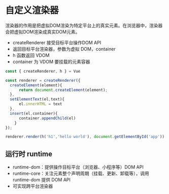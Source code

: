 # 自定义渲染器

渲染器的作用是把虚拟DOM渲染为特定平台上的真实元素。在浏览器中，渲染器会把虚拟DOM渲染成真实DOM元素。

- createRenderer 接受目标平台操作DOM API
- 返回目标平台渲染器，参数为虚拟 DOM，container
- h 函数返回 VDOM
- container 为 VDOM 要挂载的元素容器
```ts [example]
const { createRenderer, h } = Vue

const renderer = createRenderer({
  createElement(element){
      return document.createElement(element);
  },
  setElementText(el,text){
      el.innerHTML = text
  },
  insert(el,container){
      container.appendChild(el)
    }
});

renderer.render(h('h1','hello world'), document.getElementById('app'))
```

## 运行时 runtime

- runtime-dom：提供操作目标平台（浏览器、小程序等）DOM API
- runtime-core：关注元素整个声明周期（挂载、更新、卸载等），调用 runtime-dom 提供 DOM API
- 可实现跨平台渲染器